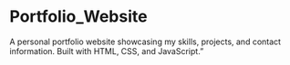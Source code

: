 # Portfolio_Website
A personal portfolio website showcasing my skills, projects, and contact information. Built with HTML, CSS, and JavaScript.”
